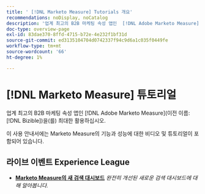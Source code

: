 ```yaml
---
title: ' [!DNL Marketo Measure] Tutorials 개요'
recommendations: noDisplay, noCatalog
description: '업계 최고의 B2B 마케팅 속성 앱인  [!DNL Adobe Marketo Measure] (이전 이름:  [!DNL Bizible])을(를) 최대한 활용하십시오.'
doc-type: overview-page
exl-id: 83dae370-8ffd-4715-b72e-4e232f1bf31d
source-git-commit: ed3135104704d0742337f94c9d6a1c035f0449fe
workflow-type: tm+mt
source-wordcount: '66'
ht-degree: 1%

---
```


# [!DNL Marketo Measure] 튜토리얼

업계 최고의 B2B 마케팅 속성 앱인 [!DNL Adobe Marketo Measure](이전 이름: [!DNL Bizible])을(를) 최대한 활용하십시오.

이 사용 안내서에는 Marketo Measure의 기능과 성능에 대한 비디오 및 튜토리얼이 포함되어 있습니다.

<div id="recs-overview-body-1"></div>
<div id="recs-overview-body-2"></div>
<div id="recs-overview-body-3"></div>
<div id="recs-overview-body-4"></div>
<div id="recs-overview-body-5"></div>
<div id="recs-overview-body-6"></div>

## 라이브 이벤트 Experience League

* **[Marketo Measure의 새 검색 대시보드](https://experienceleague.adobe.com/en/docs/events/experience-league-live-recordings/episodes/exl-live-episode-04-18-24)**
  *완전히 개선된 새로운 검색 대시보드에 대해 알아봅니다.*
